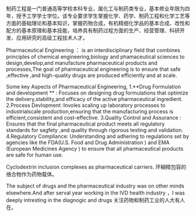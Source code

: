 

制药工程是一门普通高等学校本科专业，属化工与制药类专业，基本修业年限为四年，授予工学学士学位。该专业要求学生掌握化学、药学、制药工程和化学工艺等方面的基础理论和基本知识，掌握药物合成，有机精细化学品的基本合成、改性和配方的基本原理和基本技能，培养具有制药过程方面的生产、经营管理、科研开发、应用研究的高级工程技术人才。

Pharmaceutical Engineering ：
is an interdisciplinary field that combines principles of chemical engineering,biology and phamaceutical sciences to design,develop,and manufacture pharmaceutical products and processes,The goal of pharmaceutical engineering is to ensure that safe ,effective ,and high-quality drugs are produced efficiently and at scale.

Some key Aspects of Pharmaceutical Engineering,
1.**Drug Formulation and development ** : Focuses on designing drug formulations that optimize the delivery,stability,and efficacy of the active pharmaceutical ingredient.
2.Process Devlopment :Involes scaling up laboratory processes to industrialscale production,ensuring that the manufacturing process is efficient,consistent and cost-effective.
3.Quality Control and Assurance : Ensures that the  final pharmaceutical product meets all regulatory standards for sagfety ,and quality through rigorous testing and validation.
4.Regulatory Compliance: Understanding and adhering to regulations set by agencies like the FDA(U.S. Food and Drug Administration ) and EMA (European Medicines Agency ) to ensure that all pharmaceutical products are safe for human use.




Cyclodextrin inclusion complexes as pharmaceutical carriers.
环糊精包容的络合物作为药物载体。


The subject of drugs and the pharmaceutical industry was on other minds elsewhere.And after serval year working in the IVD health industry ，I was deeply intresting in the diagnogic and drugs 
关注药物和制药工业的人大有人在。

